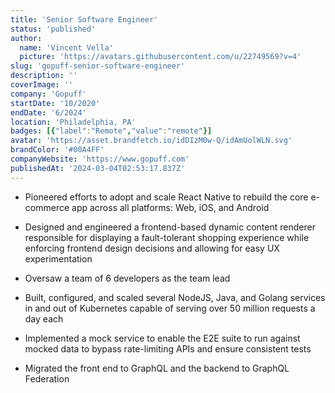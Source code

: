 ```yaml
---
title: 'Senior Software Engineer'
status: 'published'
author:
  name: 'Vincent Vella'
  picture: 'https://avatars.githubusercontent.com/u/22749569?v=4'
slug: 'gopuff-senior-software-engineer'
description: ''
coverImage: ''
company: 'Gopuff'
startDate: '10/2020'
endDate: '6/2024'
location: 'Philadelphia, PA'
badges: [{"label":"Remote","value":"remote"}]
avatar: 'https://asset.brandfetch.io/idDIzM0w-Q/idAmUolWLN.svg'
brandColor: '#00A4FF'
companyWebsite: 'https://www.gopuff.com'
publishedAt: '2024-03-04T02:53:17.837Z'
---
```


- Pioneered efforts to adopt and scale React Native to rebuild the core e-commerce app across all platforms: Web, iOS, and Android

- Designed and engineered a frontend-based dynamic content renderer responsible for displaying a fault-tolerant shopping experience while enforcing frontend design decisions and allowing for easy UX experimentation

- Oversaw a team of 6 developers as the team lead

- Built, configured, and scaled several NodeJS, Java, and Golang services in and out of Kubernetes capable of serving over 50 million requests a day each

- Implemented a mock service to enable the E2E suite to run against mocked data to bypass rate-limiting APIs and ensure consistent tests

- Migrated the front end to GraphQL and the backend to GraphQL Federation